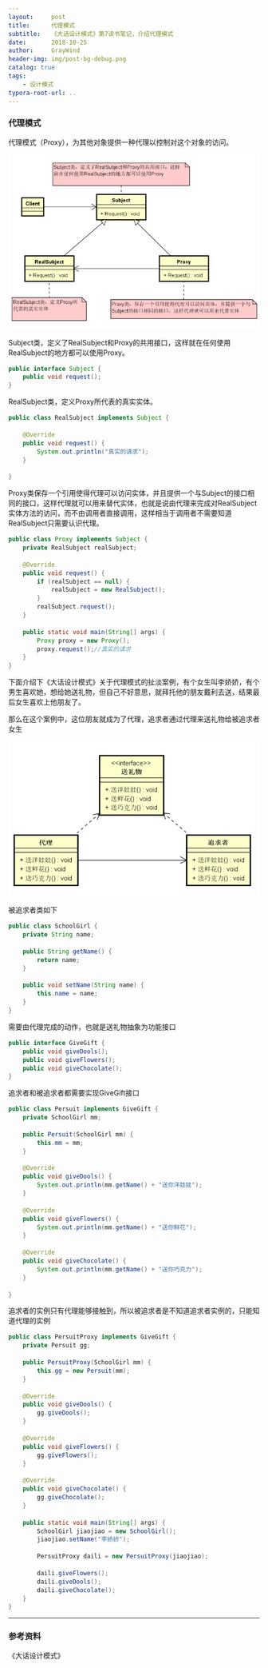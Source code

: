 ```yaml
---
layout:     post
title:      代理模式
subtitle:   《大话设计模式》第7读书笔记，介绍代理模式
date:       2018-10-25
author:     GrayWind
header-img: img/post-bg-debug.png
catalog: true
tags:
    - 设计模式
typora-root-url: ..
---
```


### 代理模式

代理模式（Proxy），为其他对象提供一种代理以控制对这个对象的访问。

![proxy-struct](/img/blog/DesignPattern/proxy-struct.png)

Subject类，定义了RealSubject和Proxy的共用接口，这样就在任何使用RealSubject的地方都可以使用Proxy。

```java
public interface Subject {
	public void request();
}
```

RealSubject类，定义Proxy所代表的真实实体。

```java
public class RealSubject implements Subject {

	@Override
	public void request() {
		System.out.println("真实的请求");
	}

}
```

Proxy类保存一个引用使得代理可以访问实体，并且提供一个与Subject的接口相同的接口，这样代理就可以用来替代实体，也就是说由代理来完成对RealSubject实体方法的访问，而不由调用者直接调用，这样相当于调用者不需要知道RealSubject只需要认识代理。

```java
public class Proxy implements Subject {
	private RealSubject realSubject;

	@Override
	public void request() {
		if (realSubject == null) {
			realSubject = new RealSubject();
		}
		realSubject.request();
	}

	public static void main(String[] args) {
		Proxy proxy = new Proxy();
		proxy.request();//真实的请求
	}
}
```

下面介绍下《大话设计模式》关于代理模式的扯淡案例，有个女生叫李娇娇，有个男生喜欢她，想给她送礼物，但自己不好意思，就拜托他的朋友戴利去送，结果最后女生喜欢上他朋友了。

那么在这个案例中，这位朋友就成为了代理，追求者通过代理来送礼物给被追求者女生

![proxy](/img/blog/DesignPattern/proxy.png)

被追求者类如下

```java
public class SchoolGirl {
	private String name;

	public String getName() {
		return name;
	}

	public void setName(String name) {
		this.name = name;
	}
}
```

需要由代理完成的动作，也就是送礼物抽象为功能接口

```java
public interface GiveGift {
	public void giveDools();
	public void giveFlowers();
	public void giveChocolate();
}
```

追求者和被追求者都需要实现GiveGift接口

```java
public class Persuit implements GiveGift {
	private SchoolGirl mm;

	public Persuit(SchoolGirl mm) {
		this.mm = mm;
	}

	@Override
	public void giveDools() {
		System.out.println(mm.getName() + "送你洋娃娃");
	}

	@Override
	public void giveFlowers() {
		System.out.println(mm.getName() + "送你鲜花");
	}

	@Override
	public void giveChocolate() {
		System.out.println(mm.getName() + "送你巧克力");
	}

}
```

追求者的实例只有代理能够接触到，所以被追求者是不知道追求者实例的，只能知道代理的实例

```java
public class PersuitProxy implements GiveGift {
	private Persuit gg;

	public PersuitProxy(SchoolGirl mm) {
		this.gg = new Persuit(mm);
	}

	@Override
	public void giveDools() {
		gg.giveDools();
	}

	@Override
	public void giveFlowers() {
		gg.giveFlowers();
	}

	@Override
	public void giveChocolate() {
		gg.giveChocolate();
	}
	
	public static void main(String[] args) {
		SchoolGirl jiaojiao = new SchoolGirl();
		jiaojiao.setName("李娇娇");
		
		PersuitProxy daili = new PersuitProxy(jiaojiao);
		
		daili.giveFlowers();
		daili.giveDools();
		daili.giveChocolate();
	}
}
```

------

### 参考资料

《大话设计模式》